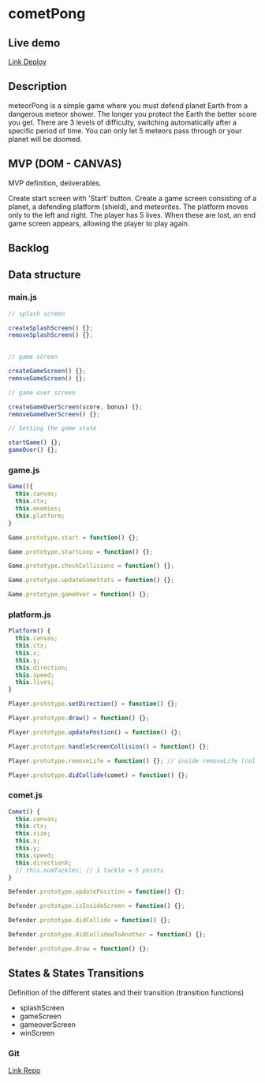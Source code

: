 # cometPong

## Live demo
[Link Deploy](https://jureeq.github.io/meteorPong/)

## Description
meteorPong is a simple game where you must defend planet Earth from a dangerous meteor shower. The longer you protect the Earth the better score you get. There are 3 levels of difficulty, switching automatically after a specific period of time. You can only let 5 meteors pass through or your planet will be doomed.


## MVP (DOM - CANVAS)
MVP definition, deliverables.

Create start screen with 'Start' button. Create a game screen consisting of a planet, a defending platform (shield), and meteorites. The platform moves only to the left and right. The player has 5 lives. When these are lost, an end game screen appears, allowing the player to play again.

## Backlog


## Data structure

### main.js

```js
// splash screen

createSplashScreen() {};
removeSplashScreen() {};

    
// game screen

createGameScreen() {};
removeGameScreen() {};

// game over screen

createGameOverScreen(score, bonus) {};
removeGameOverScreen() {};

// Setting the game state 

startGame() {};
gameOver() {};

```

### game.js

```js
Game(){
  this.canvas;
  this.ctx;
  this.enemies;
  this.platform;
}

Game.prototype.start = function() {};

Game.prototype.startLoop = function() {};

Game.prototype.checkCollisions = function() {};

Game.prototype.updateGameStats = function() {};

Game.prototype.gameOver = function() {};

```


### platform.js

```js
Platform() {
  this.canvas;
  this.ctx;
  this.x;
  this.y;
  this.direction;
  this.speed;
  this.lives;
}

Player.prototype.setDirection() = function() {};

Player.prototype.draw() = function() {};

Player.prototype.updatePostion() = function() {};

Player.prototype.handleScreenCollision() = function() {};

Player.prototype.removeLife = function() {}; // inside removeLife (collision) --> resetPosition

Player.prototype.didCollide(comet) = function() {};

```


### comet.js

```js
Comet() {
  this.canvas;
  this.ctx;
  this.size;
  this.x;
  this.y;
  this.speed;
  this.directionX;
  // this.numTackles; // 1 tackle = 5 points
}

Defender.prototype.updatePosition = function() {};

Defender.prototype.isInsideScreen = function() {};

Defender.prototype.didCollide = function() {};

Defender.prototype.didCollideeToAnother = function() {};

Defender.prototype.draw = function() {};
```


## States & States Transitions
Definition of the different states and their transition (transition functions)

- splashScreen
- gameScreen
- gameoverScreen
- winScreen

### Git

[Link Repo](https://github.com/jureeq/meteorPong)
